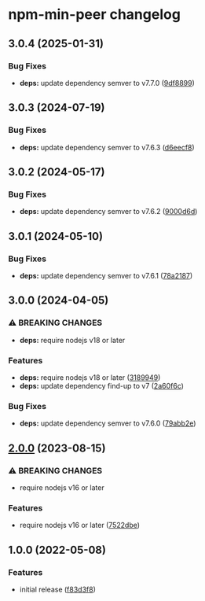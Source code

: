 # npm-min-peer changelog

## 3.0.4 (2025-01-31)

### Bug Fixes

- **deps:** update dependency semver to v7.7.0 ([9df8899](https://github.com/ext/npm-min-peer/commit/9df889911633629a76f5cf7c4469a25abe2f3e7b))

## 3.0.3 (2024-07-19)

### Bug Fixes

- **deps:** update dependency semver to v7.6.3 ([d6eecf8](https://github.com/ext/npm-min-peer/commit/d6eecf80a0dfe7afc6ab7d03c150a6dacd5982da))

## 3.0.2 (2024-05-17)

### Bug Fixes

- **deps:** update dependency semver to v7.6.2 ([9000d6d](https://github.com/ext/npm-min-peer/commit/9000d6d76c6e0da1125d86f9aa60600fecfb8e13))

## 3.0.1 (2024-05-10)

### Bug Fixes

- **deps:** update dependency semver to v7.6.1 ([78a2187](https://github.com/ext/npm-min-peer/commit/78a2187292005f5c07aad55bf10c4342b8562ba9))

## 3.0.0 (2024-04-05)

### ⚠ BREAKING CHANGES

- **deps:** require nodejs v18 or later

### Features

- **deps:** require nodejs v18 or later ([3189949](https://github.com/ext/npm-min-peer/commit/3189949404cd1e4eb2c5884da6998ea2cc304630))
- **deps:** update dependency find-up to v7 ([2a60f6c](https://github.com/ext/npm-min-peer/commit/2a60f6c9cd0144a59a971b40e2bcc8a6fbe06804))

### Bug Fixes

- **deps:** update dependency semver to v7.6.0 ([79abb2e](https://github.com/ext/npm-min-peer/commit/79abb2e5d25575214abe888c20bb295b73faa028))

## [2.0.0](https://github.com/ext/npm-min-peer/compare/v1.0.0...v2.0.0) (2023-08-15)

### ⚠ BREAKING CHANGES

- require nodejs v16 or later

### Features

- require nodejs v16 or later ([7522dbe](https://github.com/ext/npm-min-peer/commit/7522dbe2eb5fd8f531eef0b548e50f2fa0beaceb))

## 1.0.0 (2022-05-08)

### Features

- initial release ([f83d3f8](https://github.com/ext/npm-min-peer/commit/f83d3f8ec929e3d7e5c832bcfa4d9169c19cfa48))
